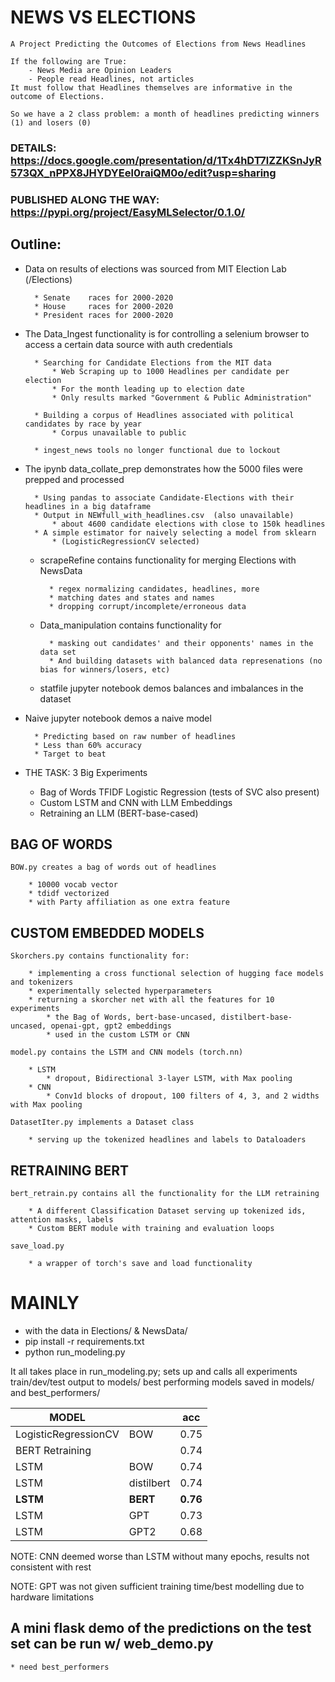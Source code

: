 # NEWS VS ELECTIONS
    A Project Predicting the Outcomes of Elections from News Headlines

    If the following are True:
        - News Media are Opinion Leaders
        - People read Headlines, not articles
    It must follow that Headlines themselves are informative in the outcome of Elections.

    So we have a 2 class problem: a month of headlines predicting winners (1) and losers (0)


###     DETAILS: https://docs.google.com/presentation/d/1Tx4hDT7lZZKSnJyR573QX_nPPX8JHYDYEel0raiQM0o/edit?usp=sharing
###     PUBLISHED ALONG THE WAY: https://pypi.org/project/EasyMLSelector/0.1.0/



## Outline:
- Data on results of elections was sourced from MIT Election Lab (/Elections)
        
        * Senate    races for 2000-2020
        * House     races for 2000-2020
        * President races for 2000-2020
    
- The Data_Ingest functionality is for controlling a selenium browser to access a certain data source with auth credentials
        
        * Searching for Candidate Elections from the MIT data
            * Web Scraping up to 1000 Headlines per candidate per election
            * For the month leading up to election date
            * Only results marked "Government & Public Administration"

        * Building a corpus of Headlines associated with political candidates by race by year
            * Corpus unavailable to public
        
        * ingest_news tools no longer functional due to lockout
    
- The ipynb data_collate_prep demonstrates how the 5000 files were prepped and processed
        
        * Using pandas to associate Candidate-Elections with their headlines in a big dataframe
        * Output in NEWfull_with_headlines.csv  (also unavailable)
            * about 4600 candidate elections with close to 150k headlines
        * A simple estimator for naively selecting a model from sklearn 
            * (LogisticRegressionCV selected)
        
    - scrapeRefine contains functionality for merging Elections with NewsData

            * regex normalizing candidates, headlines, more
            * matching dates and states and names
            * dropping corrupt/incomplete/erroneous data

    - Data_manipulation contains functionality for 
            
            * masking out candidates' and their opponents' names in the data set
            * And building datasets with balanced data represenations (no bias for winners/losers, etc)

    - statfile jupyter notebook demos balances and imbalances in the dataset

- Naive jupyter notebook demos a naive model

        * Predicting based on raw number of headlines
        * Less than 60% accuracy
        * Target to beat

- THE TASK: 3 Big Experiments
    - Bag of Words TFIDF Logistic Regression (tests of SVC also present)
    - Custom LSTM and CNN with LLM Embeddings
    - Retraining an LLM (BERT-base-cased)

## BAG OF WORDS

    BOW.py creates a bag of words out of headlines

        * 10000 vocab vector
        * tdidf vectorized
        * with Party affiliation as one extra feature

## CUSTOM EMBEDDED MODELS
    
    Skorchers.py contains functionality for:

        * implementing a cross functional selection of hugging face models and tokenizers
        * experimentally selected hyperparameters
        * returning a skorcher net with all the features for 10 experiments
            * the Bag of Words, bert-base-uncased, distilbert-base-uncased, openai-gpt, gpt2 embeddings
            * used in the custom LSTM or CNN
    
    model.py contains the LSTM and CNN models (torch.nn)

        * LSTM
            * dropout, Bidirectional 3-layer LSTM, with Max pooling
        * CNN
            * Conv1d blocks of dropout, 100 filters of 4, 3, and 2 widths with Max pooling

    DatasetIter.py implements a Dataset class

        * serving up the tokenized headlines and labels to Dataloaders

## RETRAINING BERT

    bert_retrain.py contains all the functionality for the LLM retraining

        * A different Classification Dataset serving up tokenized ids, attention masks, labels
        * Custom BERT module with training and evaluation loops
    
    save_load.py
        
        * a wrapper of torch's save and load functionality

# MAINLY
- with the data in Elections/ & NewsData/
- pip install -r requirements.txt
- python run_modeling.py

It all takes place in run_modeling.py; sets up and calls all experiments
train/dev/test output to models/
best performing models saved in models/ and best_performers/


|       MODEL              |                  |   acc      |
|--------------------------|------------------|------------|
|  LogisticRegressionCV    |     BOW          |      0.75  |
|  BERT Retraining         |                  | 0.74       |
|   LSTM                   |    BOW           |   0.74     |
|   LSTM                   |      distilbert  |      0.74  |
|   **LSTM**                   |   **BERT**           |     **0.76**   |**
|   LSTM                   |    GPT           |     0.73   |
|   LSTM                   |    GPT2          |     0.68   |

NOTE: CNN deemed worse than LSTM without many epochs, results not consistent with rest

NOTE: GPT was not given sufficient training time/best modelling due to hardware limitations



## A mini flask demo of the predictions on the test set can be run w/ web_demo.py
    * need best_performers 
